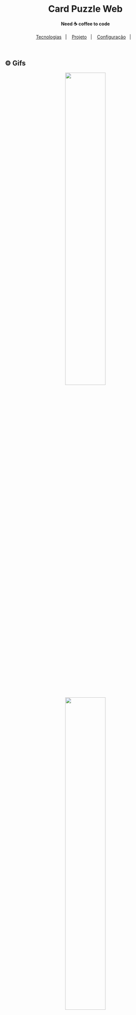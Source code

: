 <h1 align="center">
    Card Puzzle Web
</h1>

<h4 align="center">
  Need ☕ coffee to code
</h4>

<p align="center">
  <a href="#rocket-tecnologias">Tecnologias</a>&nbsp;&nbsp;&nbsp;|&nbsp;&nbsp;&nbsp;
  <a href="#-projeto">Projeto</a>&nbsp;&nbsp;&nbsp;|&nbsp;&nbsp;&nbsp;
  <a href="#-configuração">Configuração</a>&nbsp;&nbsp;&nbsp;|&nbsp;&nbsp;&nbsp;
</p>

<br>

## ⚙ Gifs

<p align="center">
   <img src="https://user-images.githubusercontent.com/8698179/72605537-e1e17600-3914-11ea-8bc0-330f92adb202.gif" width="50%">
   <img src="https://user-images.githubusercontent.com/8698179/72605541-e4dc6680-3914-11ea-9ed1-133746580fc3.gif" width="50%">
</p>


## :rocket: Tecnologias

Esse projeto foi desenvolvido com as seguintes tecnologias:

- [React](https://reactjs.org)
- [Styled-Components](https://github.com/styled-components/styled-components)

## 💻 Projeto

Card Puzzle é um projeto de um jogo da memória.

## ⚙ Configuração

1- Para instalar as dependências:
> yarn

2- Para iniciar a aplicação pela primeira vez:

> yarn start

---

Feito com ♥ by Renata Barreto:wave:
